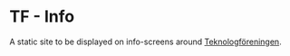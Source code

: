# TF - Info

A static site to be displayed on info-screens around [Teknologföreningen](https://www.teknologforeningen.fi).
